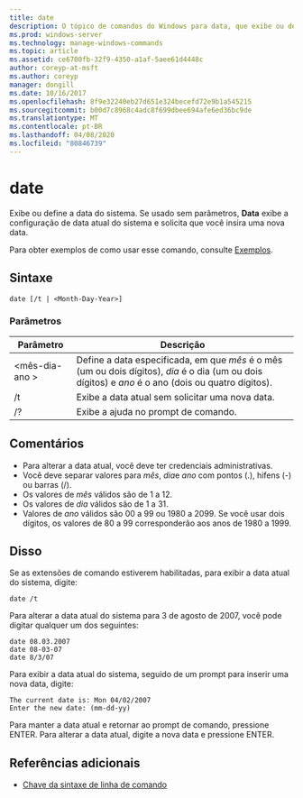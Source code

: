 ```yaml
---
title: date
description: O tópico de comandos do Windows para data, que exibe ou define a data do sistema. Se usado sem parâmetros,
ms.prod: windows-server
ms.technology: manage-windows-commands
ms.topic: article
ms.assetid: ce6700fb-32f9-4350-a1af-5aee61d4448c
author: coreyp-at-msft
ms.author: coreyp
manager: dongill
ms.date: 10/16/2017
ms.openlocfilehash: 8f9e32240eb27d651e324becefd72e9b1a545215
ms.sourcegitcommit: b00d7c8968c4adc8f699dbee694afe6ed36bc9de
ms.translationtype: MT
ms.contentlocale: pt-BR
ms.lasthandoff: 04/08/2020
ms.locfileid: "80846739"
---
```

# <a name="date"></a>date

Exibe ou define a data do sistema. Se usado sem parâmetros, **Data** exibe a configuração de data atual do sistema e solicita que você insira uma nova data.

Para obter exemplos de como usar esse comando, consulte [Exemplos](#BKMK_examples).

## <a name="syntax"></a>Sintaxe

```
date [/t | <Month-Day-Year>]
```

### <a name="parameters"></a>Parâmetros

|Parâmetro|Descrição|
|---------|-----------|
|\<mês-dia-ano >|Define a data especificada, em que *mês* é o mês (um ou dois dígitos), *dia* é o dia (um ou dois dígitos) e *ano* é o ano (dois ou quatro dígitos).|
|/t|Exibe a data atual sem solicitar uma nova data.|
|/?|Exibe a ajuda no prompt de comando.|

## <a name="remarks"></a>Comentários

-   Para alterar a data atual, você deve ter credenciais administrativas.
-   Você deve separar valores para *mês*, *dia*e *ano* com pontos (.), hifens (-) ou barras (/).
-   Os valores de *mês* válidos são de 1 a 12.
-   Os valores de *dia* válidos são de 1 a 31.
-   Valores de *ano* válidos são 00 a 99 ou 1980 a 2099. Se você usar dois dígitos, os valores de 80 a 99 corresponderão aos anos de 1980 a 1999.

## <a name="examples"></a><a name=BKMK_examples></a>Disso

Se as extensões de comando estiverem habilitadas, para exibir a data atual do sistema, digite:
```
date /t
```
Para alterar a data atual do sistema para 3 de agosto de 2007, você pode digitar qualquer um dos seguintes:
```
date 08.03.2007
date 08-03-07
date 8/3/07
```
Para exibir a data atual do sistema, seguido de um prompt para inserir uma nova data, digite:
```
The current date is: Mon 04/02/2007
Enter the new date: (mm-dd-yy)
```
Para manter a data atual e retornar ao prompt de comando, pressione ENTER. Para alterar a data atual, digite a nova data e pressione ENTER.

## <a name="additional-references"></a>Referências adicionais

- [Chave da sintaxe de linha de comando](command-line-syntax-key.md)